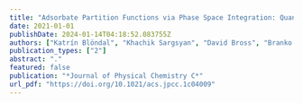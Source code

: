 ```yaml
---
title: "Adsorbate Partition Functions via Phase Space Integration: Quantifying the Effect of Translational Anharmonicity on Thermodynamic Properties"
date: 2021-01-01
publishDate: 2024-01-14T04:18:52.083755Z
authors: ["Katrín Blöndal", "Khachik Sargsyan", "David Bross", "Branko Ruscic", "C. Franklin Goldsmith"]
publication_types: ["2"]
abstract: "."
featured: false
publication: "*Journal of Physical Chemistry C*"
url_pdf: "https://doi.org/10.1021/acs.jpcc.1c04009"
---
```


